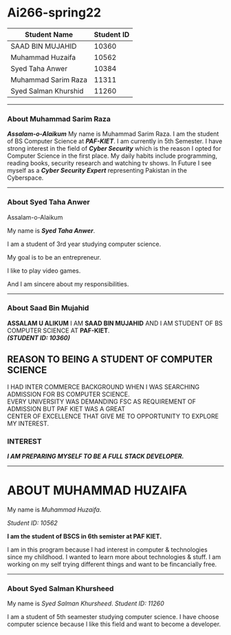 # Ai266-spring22


|      Student Name     | Student ID |
| --------------------- | ---------- |
|   SAAD BIN MUJAHID    |    10360   |
|   Muhammad Huzaifa    |    10562   |
|    Syed Taha Anwer    |    10384   |
|  Muhammad Sarim Raza  |    11311   |
| Syed Salman Khurshid  |    11260   |


---------------------------------------------

### About Muhammad Sarim Raza

***Assalam-o-Alaikum*** My name is Muhammad Sarim Raza. I am the student of BS Computer Science at ***PAF-KIET***. I am currently in 5th Semester. I have strong interest in the 
field of ***Cyber Security*** which is the reason I opted for Computer Science in the first place. My daily habits include programming, reading books, security research and 
watching tv shows. In Future I see myself as a ***Cyber Security Expert*** representing Pakistan in the Cyberspace.

---------------------------------------------

### About Syed Taha Anwer

Assalam-o-Alaikum 

My name is ***Syed Taha Anwer***.

I am a student of 3rd year studying computer science.

My goal is to be an entrepreneur.

I like to play video games.

And I am sincere about my responsibilities.

---------------------------------------------

### About Saad Bin Mujahid  
**ASSALAM U ALIKUM**
I AM **SAAD BIN MUJAHID** AND I AM STUDENT OF BS COMPUTER SCIENCE AT **PAF-KIET**.  
***(STUDENT ID: 10360)***

## REASON TO BEING A STUDENT OF COMPUTER SCIENCE  
I HAD INTER COMMERCE BACKGROUND WHEN I WAS SEARCHING ADMISSION FOR BS COMPUTER SCIENCE.  
EVERY UNIVERSITY WAS DEMANDING FSC AS REQUIREMENT OF ADMISSION BUT PAF KIET WAS A GREAT  
CENTER OF EXCELLENCE THAT GIVE ME TO OPPORTUNITY TO EXPLORE MY INTEREST.

### INTEREST  
___I AM PREPARING MYSELF TO BE A FULL STACK DEVELOPER.___

---------------------------------------------
# ABOUT MUHAMMAD HUZAIFA

My name is *Muhammad Huzaifa*.

*Student ID: 10562*

**I am the student of BSCS in 6th semister at PAF KIET.**

I am in this program because I had interest in computer & technologies since my childhood.
I wanted to learn more about technologies & stuff.
I am working on my self trying different things and want to be fincancially free.

---------------------------------------------

### About Syed Salman Khursheed

My name is *Syed Salman Khursheed*.
*Student ID: 11260*

I am a student of 5th seamester studying computer science.
I have choose computer science because l like this field and want to become a developer.


